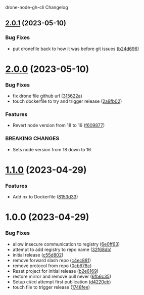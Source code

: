 drone-node-gh-cli Changelog

## [2.0.1](https://github.com/pbabbott/drone-node-gh-cli/compare/v2.0.0...v2.0.1) (2023-05-10)


### Bug Fixes

* put dronefile back to how it was before git issues ([b24d696](https://github.com/pbabbott/drone-node-gh-cli/commit/b24d69680c4d950e360d0ecaa94df5d88821c4d4))

# [2.0.0](https://github.com/pbabbott/drone-node-gh-cli/compare/v1.1.0...v2.0.0) (2023-05-10)


### Bug Fixes

* fix drone file github url ([315622a](https://github.com/pbabbott/drone-node-gh-cli/commit/315622ae00cd0b86fe4da2afd6b111c24dd27c29))
* touch dockerfile to try and trigger release ([2a9fb02](https://github.com/pbabbott/drone-node-gh-cli/commit/2a9fb02f36dd5a702977baa5abf25a2e6a2ac03c))


### Features

* Revert node version from 18 to 16 ([f609877](https://github.com/pbabbott/drone-node-gh-cli/commit/f609877ec2332e3959c14e35ce6dc58690e025b9))


### BREAKING CHANGES

* Sets node version from 18 down to 16

# [1.1.0](https://github.com/pbabbott/drone-node-gh-cli/compare/v1.0.0...v1.1.0) (2023-04-29)


### Features

* Add nx to Dockerfile ([8153d33](https://github.com/pbabbott/drone-node-gh-cli/commit/8153d33728403ecbbd10c31db0419e06feda819c))

# 1.0.0 (2023-04-29)


### Bug Fixes

* allow insecure communication to registry ([6e0ff63](https://github.com/pbabbott/drone-node-gh-cli/commit/6e0ff63f653e208d38e0bfa4874601d8f60a4404))
* attempt to add registry to repo name ([32f68db](https://github.com/pbabbott/drone-node-gh-cli/commit/32f68dbb3897560d806410a92c5809ccc1c19c8e))
* initial release ([c55d802](https://github.com/pbabbott/drone-node-gh-cli/commit/c55d8025d4c99cce83c3afa23991ede7a46cface))
* remove forward slash repo ([c4ec881](https://github.com/pbabbott/drone-node-gh-cli/commit/c4ec8811e8ff2b8e4a72bd5ade9d4d389db17523))
* remove protocol from repo ([0cb678c](https://github.com/pbabbott/drone-node-gh-cli/commit/0cb678cf9f66f60efb073e817f4aabc2c52bd5c0))
* Reset project for initial release ([b2e6169](https://github.com/pbabbott/drone-node-gh-cli/commit/b2e61690840f7cc8c9c35f98eed97bfab77a1df7))
* restore mirror and remove pull never ([6fb6c35](https://github.com/pbabbott/drone-node-gh-cli/commit/6fb6c35e6513049d403b46493514cefceab7d15b))
* Setup ci/cd attempt first publication ([d4220eb](https://github.com/pbabbott/drone-node-gh-cli/commit/d4220eb3c53f2433ad51bd106f55b0f81edc224a))
* touch file to trigger release ([1748fee](https://github.com/pbabbott/drone-node-gh-cli/commit/1748fee6d2cb5f687619a1631501e4b89f65a033))
